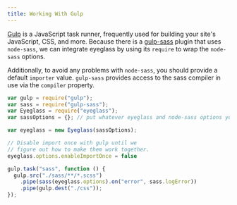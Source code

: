 ```yaml
---
title: Working With Gulp
---
```


[Gulp](http://gulpjs.com) is a JavaScript task runner, frequently used for building your site's JavaScript, CSS, and more. Because there is a [gulp-sass](https://github.com/dlmanning/gulp-sass) plugin that uses `node-sass`, we can integrate eyeglass by using its `require` to wrap the `node-sass` options.

Additionally, to avoid any problems with `node-sass`, you should provide a default `importer` value. `gulp-sass` provides access to the sass compiler in use via the `compiler` property.

```js
var gulp = require("gulp");
var sass = require("gulp-sass");
var Eyeglass = require("eyeglass");
var sassOptions = {}; // put whatever eyeglass and node-sass options you need here.

var eyeglass = new Eyeglass(sassOptions);

// Disable import once with gulp until we
// figure out how to make them work together.
eyeglass.options.enableImportOnce = false

gulp.task("sass", function () {
  gulp.src("./sass/**/*.scss")
    .pipe(sass(eyeglass.options).on("error", sass.logError))
    .pipe(gulp.dest("./css"));
});
```
